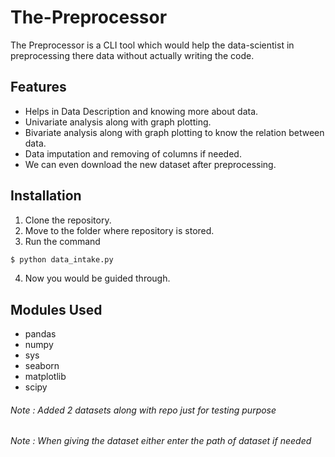 # The-Preprocessor
The Preprocessor is a CLI tool which would help the data-scientist in preprocessing there data without actually writing the code.

## Features
* Helps in Data Description and knowing more about data.
* Univariate analysis along with graph plotting.
* Bivariate analysis along with graph plotting to know the relation between data.
* Data imputation and removing of columns if needed.
* We can even download the new dataset after preprocessing.

## Installation
1. Clone the repository.
2. Move to the folder where repository is stored.
3. Run the command
  ```bash
  $ python data_intake.py
  ```
  
4. Now you would be guided through.

## Modules Used
* pandas
* numpy
* sys
* seaborn
* matplotlib
* scipy

###### Note : Added 2 datasets along with repo just for testing purpose
###### Note : When giving the dataset either enter the path of dataset if needed

